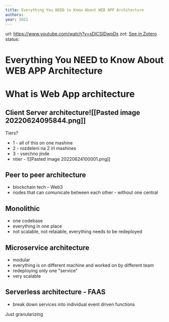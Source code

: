 ```yaml
---
title: Everything You NEED to Know About WEB APP Architecture
authors: 
year: 2021
---
```

url:  https://www.youtube.com/watch?v=sDlCSIDwpDs
zot: [See in Zotero](zotero://select/items/@forrestknightEverythingYouNEED2022)
status:
# Everything You NEED to Know About WEB APP Architecture


# What is Web App architecture
##  Client Server architecture![[Pasted image 20220624095844.png]]
Tiers?
- 1 - all of this on one mashine
- 2 - rozdeleni na 2 irl mashines
- 3 - vsechno jinde
- ntier - ![[Pasted image 20220624100001.png]]

## Peer to peer architecture
- blockchain tech - Web3
- nodes that can comunicate between each other - without one central


## Monolithic 
- one codebase
- everything in one place
- not scalable, not relaiable, everything needs to be redeployed

## Microservice architecture
- modular 
- everything is on different machine and worked on by different team
- redeploying only one "service"
- very scalable

## Serverless architecture - FAAS
- break down services into individual event driven functions 

Just granularizing 

